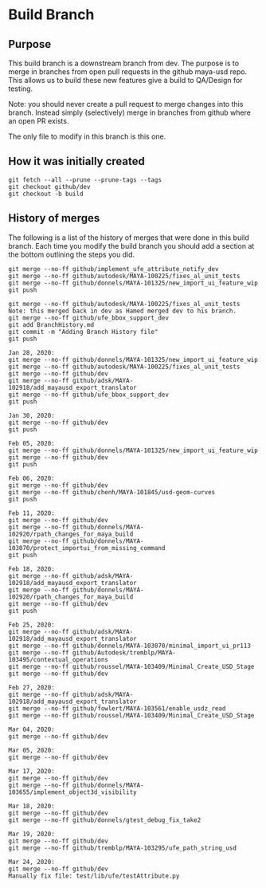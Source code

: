 # Build Branch

## Purpose

This build branch is a downstream branch from dev. The purpose is to merge in branches from open pull requests in the github maya-usd repo. This allows us to build these new features give a build to QA/Design for testing.

Note: you should never create a pull request to merge changes into this branch. Instead simply (selectively) merge in branches from github where an open PR exists.

The only file to modify in this branch is this one.

## How it was initially created

```
git fetch --all --prune --prune-tags --tags
git checkout github/dev
git checkout -b build
```

## History of merges

The following is a list of the history of merges that were done in this build branch. Each time you modify the build branch you should add a section at the bottom outlining
the steps you did. 

```
git merge --no-ff github/implement_ufe_attribute_notify_dev
git merge --no-ff github/autodesk/MAYA-100225/fixes_al_unit_tests
git merge --no-ff github/donnels/MAYA-101325/new_import_ui_feature_wip
git push
```

```
git merge --no-ff github/autodesk/MAYA-100225/fixes_al_unit_tests
Note: this merged back in dev as Hamed merged dev to his branch.
git merge --no-ff github/ufe_bbox_support_dev
git add BranchHistory.md
git commit -m "Adding Branch History file"
git push
```

```
Jan 28, 2020:
git merge --no-ff github/donnels/MAYA-101325/new_import_ui_feature_wip
git merge --no-ff github/autodesk/MAYA-100225/fixes_al_unit_tests
git merge --no-ff github/dev
git merge --no-ff github/adsk/MAYA-102918/add_mayausd_export_translator
git merge --no-ff github/ufe_bbox_support_dev
git push
```

```
Jan 30, 2020:
git merge --no-ff github/dev
git push
```

```
Feb 05, 2020:
git merge --no-ff github/donnels/MAYA-101325/new_import_ui_feature_wip
git merge --no-ff github/dev
git push
```

```
Feb 06, 2020:
git merge --no-ff github/dev
git merge --no-ff github/chenh/MAYA-101845/usd-geom-curves
git push
```

```
Feb 11, 2020:
git merge --no-ff github/dev
git merge --no-ff github/donnels/MAYA-102920/rpath_changes_for_maya_build
git merge --no-ff github/donnels/MAYA-103070/protect_importui_from_missing_command
git push
```

```
Feb 18, 2020:
git merge --no-ff github/adsk/MAYA-102918/add_mayausd_export_translator
git merge --no-ff github/donnels/MAYA-102920/rpath_changes_for_maya_build
git merge --no-ff github/dev
git push
```

```
Feb 25, 2020:
git merge --no-ff github/adsk/MAYA-102918/add_mayausd_export_translator
git merge --no-ff github/donnels/MAYA-103070/minimal_import_ui_pr113
git merge --no-ff github/Autodesk/tremblp/MAYA-103495/contextual_operations
git merge --no-ff github/roussel/MAYA-103409/Minimal_Create_USD_Stage
git merge --no-ff github/dev
```

```
Feb 27, 2020:
git merge --no-ff github/adsk/MAYA-102918/add_mayausd_export_translator
git merge --no-ff github/fowlert/MAYA-103561/enable_usdz_read
git merge --no-ff github/roussel/MAYA-103409/Minimal_Create_USD_Stage
```

```
Mar 04, 2020:
git merge --no-ff github/dev
```

```
Mar 05, 2020:
git merge --no-ff github/dev
```

```
Mar 17, 2020:
git merge --no-ff github/dev
git merge --no-ff github/donnels/MAYA-103655/implement_object3d_visibility
```

```
Mar 18, 2020:
git merge --no-ff github/dev
git merge --no-ff github/donnels/gtest_debug_fix_take2
```

```
Mar 19, 2020:
git merge --no-ff github/dev
git merge --no-ff github/tremblp/MAYA-103295/ufe_path_string_usd
```

```
Mar 24, 2020:
git merge --no-ff github/dev
Manually fix file: test/lib/ufe/testAttribute.py
```
